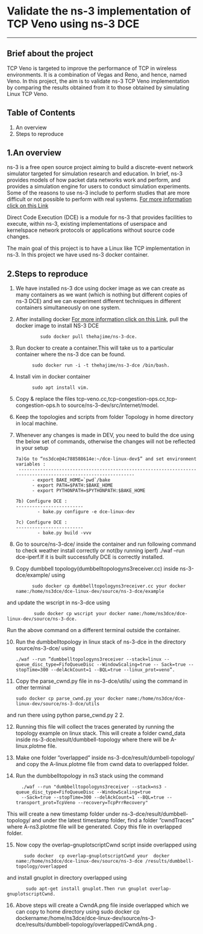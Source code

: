 #  Validate the ns-3 implementation of TCP Veno using ns-3 DCE
--------------------

Brief about the project
------------------------
TCP Veno is  targeted to improve the performance of TCP in wireless
environments. It is a combination of Vegas and Reno, and hence, named Veno. In this
project, the aim is to validate ns-3 TCP Veno implementation by comparing the results
obtained from it to those obtained by simulating Linux TCP Veno.

Table of Contents
---------------------
1. An overview
2. Steps to reproduce

1.An overview
----------------
ns-3 is a free open source project aiming to build a discrete-event
network simulator targeted for simulation research and education.
In brief, ns-3 provides models of how packet data networks work and perform, 
and provides a simulation engine for users to conduct simulation experiments. 
Some of the reasons to use ns-3 include to perform studies that are more difficult 
or not possible to perform with real systems.
[For more information click on this Link](http://www.nsnam.org)

Direct Code Execution (DCE) is a module for ns-3 that provides facilities to execute,
within ns-3, existing implementations of userspace and kernelspace network protocols or 
applications without source code changes.

The main goal of this project is to have a Linux like TCP implementation in ns-3.
In this project we have used ns-3 docker container.

               
 2.Steps to reproduce
 -------------------------------------------------------------
1. We have installed ns-3 dce using docker image as we can create as many containers as we want (which is nothing but different copies of ns-3 DCE) and we can experiment different techniques in different containers simultaneously on one system.

2. After installing docker [For more information click on this Link](https://docs.docker.com/engine/install/ubuntu/), pull the docker image to install NS-3 DCE 

                sudo docker pull thehajime/ns-3-dce.

3. Run docker to create a container.This will take us to a particular container where the ns-3 dce can be found.

             sudo docker run -i -t thehajime/ns-3-dce /bin/bash.

4. Install vim in docker container 

             sudo apt install vim.

5. Copy & replace the files  tcp-veno.cc,tcp-congestion-ops.cc,tcp-congestion-ops.h to source/ns-3-dev/src/internet/model.

6. Keep the topologies and scripts from folder Topology in home directory in local machine.

7. Whenever any changes is made in DEV, you need to build the dce using the below set of commands, otherwise the changes will not be reflected in your setup
       
       7a)Go to “ns3dce@4c788588614e:~/dce-linux-dev$” and set environment variables :
        --------------------------------------------------------------------------------------------------------------
             - export BAKE_HOME=`pwd`/bake
             - export PATH=$PATH:$BAKE_HOME
             - export PYTHONPATH=$PYTHONPATH:$BAKE_HOME
       
       7b) Configure DCE :
       -------------------------
               - bake.py configure -e dce-linux-dev
       
       7c) Configure DCE :
       -------------------------   
               - bake.py build -vvv

8. Go to source/ns-3-dce/  inside the container and run following command to check weather install correctly or not(by running iperf) ./waf –run dce-iperf.If it is built successfully DCE is correctly installed.
9. Copy dumbbell topology(dumbbelltopologyns3receiver.cc) inside ns-3-dce/example/ using

             sudo docker cp dumbbelltopologyns3receiver.cc your docker name:/home/ns3dce/dce-linux-dev/source/ns-3-dce/example

and update the wscript in ns-3-dce using 

              sudo docker cp wscript your docker name:/home/ns3dce/dce-linux-dev/source/ns-3-dce.

Run the above command on a different terminal outside the container.

 
 10. Run the dumbbelltopology in linux stack of ns-3-dce in the directory source/ns-3-dce/  using
 
         ./waf --run ”dumbbelltopologyns3receiver --stack=linux --queue_disc_type=FifoQueueDisc --WindowScaling=true -- Sack=true --stopTime=300 --delAckCount=1 --BQL=true --linux_prot=veno”. 

11. Copy the parse_cwnd.py file in ns-3-dce/utils/ using the  command in other terminal

        sudo docker cp parse_cwnd.py your docker name:/home/ns3dce/dce-linux-dev/source/ns-3-dce/utils 

and run there using  python parse_cwnd.py 2 2.

12. Running this file will collect the traces generated by running the topology example on linux stack. This will create a   folder cwnd_data inside ns-3-dce/result/dumbbell-topology where there will be A-linux.plotme file.
 
13. Make one folder ”overlapped” inside ns-3-dce/result/dumbell-topology/ and copy the  A-linux.plotme file from cwnd data to overlapped folder.
 
14. Run the dumbbelltopology in ns3 stack using the command

          ./waf --run "dumbbelltopologyns3receiver --stack=ns3 -queue_disc_type=FifoQueueDisc --WindowScaling=true 
          --Sack=true --stopTime=300 --delAckCount=1 --BQL=true --transport_prot=TcpVeno --recovery=TcpPrrRecovery"
          
           
This will create a new timestamp folder under ns-3-dce/result/dumbbell-topology/ and under  the latest timestamp folder, find a folder ”cwndTraces” where A-ns3.plotme file will be generated. Copy this file in overlapped folder.
          
15. Now copy the overlap-gnuplotscriptCwnd script inside overlapped using 

           sudo docker  cp overlap-gnuplotscriptCwnd your  docker name:/home/ns3dce/dce-linux-dev/source/ns-3-dce /results/dumbbell-topology/overlapped 

and install gnuplot in directory overlapped using 

           sudo apt-get install gnuplot.Then run gnuplot overlap-gnuplotscriptCwnd.
 
16. Above steps will create a CwndA.png file inside overlapped which we can copy to home directory
        using sudo docker cp dockername:/home/ns3dce/dce-linux-dev/source/ns-3-dce/results/dumbbell-topology/overlapped/CwndA.png .
         
               
               
